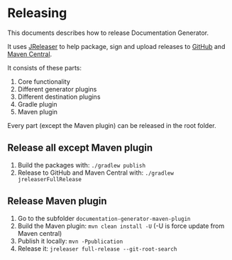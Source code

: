 # Releasing

This documents describes how to release Documentation Generator.

It uses [JReleaser](https://jreleaser.org/) to help package, sign and upload releases to [GitHub](https://github.com/patrickfust/documentation-generator) and [Maven Central](https://central.sonatype.com/search?q=dk.fust).

It consists of these parts:
1. Core functionality
2. Different generator plugins
3. Different destination plugins
4. Gradle plugin
5. Maven plugin

Every part (except the Maven plugin) can be released in the root folder.

## Release all except Maven plugin
1. Build the packages with: `./gradlew publish`
2. Release to GitHub and Maven Central with: `./gradlew jreleaserFullRelease`

## Release Maven plugin

1. Go to the subfolder `documentation-generator-maven-plugin`
2. Build the Maven plugin: `mvn clean install -U` (-U is force update from Maven central)
3. Publish it locally: `mvn -Ppublication`
4. Release it: `jreleaser full-release --git-root-search`
